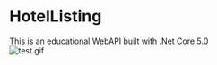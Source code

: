 # HotelListing
This is an educational WebAPI built with .Net Core 5.0
<br>
![test.gif](service_overview.png "Nike Gif from Jay Sprogell")
